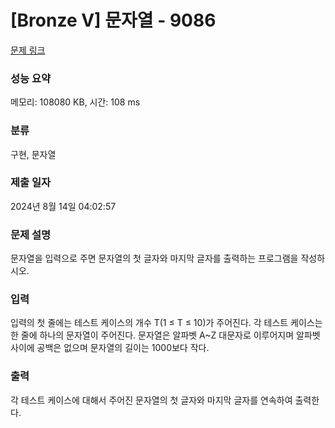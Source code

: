 # [Bronze V] 문자열 - 9086 

[문제 링크](https://www.acmicpc.net/problem/9086) 

### 성능 요약

메모리: 108080 KB, 시간: 108 ms

### 분류

구현, 문자열

### 제출 일자

2024년 8월 14일 04:02:57

### 문제 설명

<p>문자열을 입력으로 주면 문자열의 첫 글자와 마지막 글자를 출력하는 프로그램을 작성하시오.</p>

### 입력 

 <p>입력의 첫 줄에는 테스트 케이스의 개수 T(1 ≤ T ≤ 10)가 주어진다. 각 테스트 케이스는 한 줄에 하나의 문자열이 주어진다. 문자열은 알파벳 A~Z 대문자로 이루어지며 알파벳 사이에 공백은 없으며 문자열의 길이는 1000보다 작다.</p>

### 출력 

 <p>각 테스트 케이스에 대해서 주어진 문자열의 첫 글자와 마지막 글자를 연속하여 출력한다.</p>


